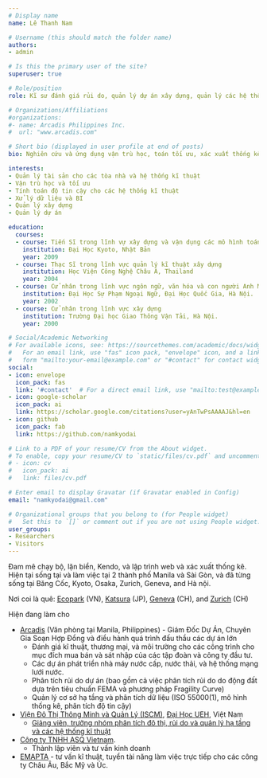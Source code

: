 ```yaml
---
# Display name
name: Lê Thanh Nam

# Username (this should match the folder name)
authors:
- admin

# Is this the primary user of the site?
superuser: true

# Role/position
role: Kĩ sư đánh giá rủi do, quản lý dự án xây dựng, quản lý các hệ thống kĩ thuật nhà máy và công trình

# Organizations/Affiliations
#organizations:
#- name: Arcadis Philippines Inc.
#  url: "www.arcadis.com"

# Short bio (displayed in user profile at end of posts)
bio: Nghiên cứu và ứng dụng vận trù học, toán tối ưu, xác xuất thống kế trong việc quản lý và vận hành các hệ thống tài sản kĩ thuật và công trình.

interests:
- Quản lý tài sản cho các tòa nhà và hệ thống kĩ thuật
- Vận trù học và tối ưu
- Tính toán độ tin cậy cho các hệ thống kĩ thuật
- Xử lý dữ liệu và BI
- Quản lý xây dựng
- Quản lý dự án

education:
  courses:
  - course: Tiến Sĩ trong lĩnh vự xây dựng và vận dụng các mô hình toán tối ưu và xác xuất thống kê cao cấp trong quản lý hạ tầng, quản lý tài sản cho các hệ thống kĩ thuật nhà máy công nghiệp và các tòa nhà.
    institution: Đại Học Kyoto, Nhật Bản
    year: 2009
  - course: Thạc Sĩ trong lĩnh vực quản lý kĩ thuật xây dựng
    institution: Học Viện Công Nghệ Châu Á, Thailand
    year: 2004
  - course: Cử nhân trong lĩnh vực ngôn ngữ, văn hóa và con người Anh Mỹ
    institution: Đại Học Sự Phạm Ngoại Ngữ, Đại Học Quốc Gia, Hà Nội.
    year: 2002
  - course: Cử nhân trong lĩnh vực xây dựng
    institution: Trường Đại học Giao Thông Vận Tải, Hà Nội.
    year: 2000

# Social/Academic Networking
# For available icons, see: https://sourcethemes.com/academic/docs/widgets/#icons
#   For an email link, use "fas" icon pack, "envelope" icon, and a link in the
#   form "mailto:your-email@example.com" or "#contact" for contact widget.
social:
- icon: envelope
  icon_pack: fas
  link: '#contact'  # For a direct email link, use "mailto:test@example.org".
- icon: google-scholar
  icon_pack: ai
  link: https://scholar.google.com/citations?user=yAnTwPsAAAAJ&hl=en
- icon: github
  icon_pack: fab
  link: https://github.com/namkyodai

# Link to a PDF of your resume/CV from the About widget.
# To enable, copy your resume/CV to `static/files/cv.pdf` and uncomment the lines below.
# - icon: cv
#   icon_pack: ai
#   link: files/cv.pdf

# Enter email to display Gravatar (if Gravatar enabled in Config)
email: "namkyodai@gmail.com"

# Organizational groups that you belong to (for People widget)
#   Set this to `[]` or comment out if you are not using People widget.
user_groups:
- Researchers
- Visitors
---
```


Đam mê chạy bộ, lặn biển, Kendo, và lập trình web và xác xuất thống kê. Hiện tại sống tại và làm việc tại 2 thành phố Manila và Sài Gòn, và đã từng sống tại Băng Cốc, Kyoto, Osaka, Zurich, Geneva, and Hà nội.

Nơi coi là quê: [Ecopark](http://ecopark.com.vn/en/) (VN), [Katsura](https://en.wikipedia.org/wiki/Katsura,_Kyoto) (JP), [Geneva](https://en.wikipedia.org/wiki/Geneva) (CH), and [Zurich](https://en.wikipedia.org/wiki/Z%C3%BCrich) (CH)

Hiện đang làm cho

- [Arcadis](https://www.arcadis.com) (Văn phòng tại Manila, Philippines) - Giám Đốc Dự Án, Chuyên Gia Soạn Hợp Đồng và điều hành quá trình đấu thầu các dự án lớn
  - Đánh giá kĩ thuật, thương mại, và môi trường cho các công trình cho mục đích mua bán và sát nhập của các tập đoàn và công ty đầu tư.
  - Các dự án phát triển nhà máy nước cấp, nước thải, và hệ thống mạng lưới nước.
  - Phân tích rủi do dự án (bao gồm cả việc phân tích rủi do do động đất dựa trên tiêu chuẩn FEMA và phương pháp Fragility Curve)
  - Quản lý cơ sở hạ tầng và phân tích dữ liệu (ISO 55000(1), mô hình thống kê, phân tích độ tin cậy)
- [Viện Đô Thị Thông Minh và Quản Lý (ISCM)](https://www.iscm.ueh.edu.vn), [Đại Học UEH](https://www.ueh.edu.vn), Việt Nam
  - [Giảng viên, trưởng nhóm phân tích đô thị, rủi do và quản lý hạ tầng và các hệ thống kĩ thuật](https://www.iscm.ueh.edu.vn/members/dr-nam-le/)
- [Công ty TNHH ASQ Vietnam](https://www.asq.vn).
  - Thành lập viên và tư vấn kinh doanh
- [EMAPTA](https://www.emapta.com) - tư vấn kĩ thuật, tuyển tài năng làm việc trực tiếp cho các công ty Châu Âu, Bắc Mỹ và Úc.
